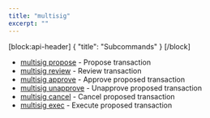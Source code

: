 ```yaml
---
title: "multisig"
excerpt: ""
---
```

[block:api-header]
{
  "title": "Subcommands"
}
[/block]
- [multisig propose](#multisig-propose) - Propose transaction
- [multisig review](#multisig-review) - Review transaction
- [multisig approve](#multisig-approve) - Approve proposed transaction
- [multisig unapprove](#multisig-unapprove) - Unapprove proposed transaction
- [multisig cancel](#multisig-cancel) - Cancel proposed transaction
- [multisig exec](#multisig-exec) - Execute proposed transaction
